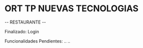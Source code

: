 # ORT TP NUEVAS TECNOLOGIAS

-- RESTAURANTE --

Finalizado: 
Login

Funcionalidades Pendientes:
..
..
